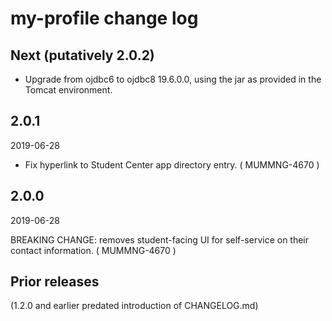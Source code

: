 # my-profile change log

## Next (putatively 2.0.2)

+ Upgrade from ojdbc6 to ojdbc8 19.6.0.0, using the jar as provided in the
  Tomcat environment.

## 2.0.1

2019-06-28

+ Fix hyperlink to Student Center app directory entry. ( MUMMNG-4670 )

## 2.0.0

2019-06-28

BREAKING CHANGE: removes student-facing UI for self-service on their contact
information. ( MUMMNG-4670 )

## Prior releases

(1.2.0 and earlier predated introduction of CHANGELOG.md)

